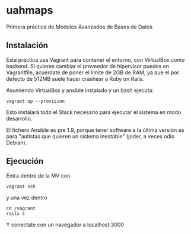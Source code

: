 # uahmaps

Primera práctica de Modelos Avanzados de Bases de Datos

## Instalación

Esta práctica usa Vagrant para contener el entorno, con VirtualBox como backend.
Si quieres cambiar el proveedor de hipervisor puedes en Vagrantfile, acuerdate de 
poner el límite de 2GB de RAM, ya que el por defecto de 512MB suele hacer crashear a Ruby on Rails.

Asumiendo VirtualBox y ansible instalado y un bash ejecuta:

    vagrant up --provision
    
Esto instalará todo el Stack necesario para ejecutar el sistema en modo desarrollo.

El fichero Ansible es pre 1.9, porque tener software a la última versión es para "autistas que quieren un sistema inestable" (joder, a veces odio Debian).

## Ejecución

Entra dentro de la MV con

    vagrant ssh
    
y una vez dentro

    cd /vagrant
    rails s
    
Y conectate con un navegador a localhost:3000

